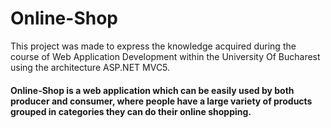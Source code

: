 # Online-Shop
This project was made to express the knowledge acquired during the course of Web Application Development within the University Of Bucharest using the architecture ASP.NET MVC5. 

#### Online-Shop is a web application which can be easily used by both producer and consumer, where people have a large variety of products grouped in categories they can do their online shopping.
